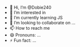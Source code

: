 - 👋 Hi, I’m @Dobie240
- 👀 I’m interested in 
- 🌱 I’m currently learning JS
- 💞️ I’m looking to collaborate on ...
- 📫 How to reach me 
- 😄 Pronouns: ...
- ⚡ Fun fact: ...

<!---
Dobie240/Dobie240 is a ✨ special ✨ repository because its `README.md` (this file) appears on your GitHub profile.
You can click the Preview link to take a look at your changes.
--->
